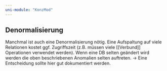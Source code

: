 ```yaml
---
uni-module: "KonzMod"
---
```


## Denormalisierung

Manchmal ist auch eine Denormalisierung nötig. Eine Aufspaltung auf viele Relationen kostet ggf. Zugriffszeit (z.B. müssen viele [[Verbund]] Operationen verwendet werden). Wenn eine DB selten geändert wird werden die oben beschriebenen Anomalien selten auftreten.
-> Eine Entscheidung sollte hier gut dokumentiert werden.
